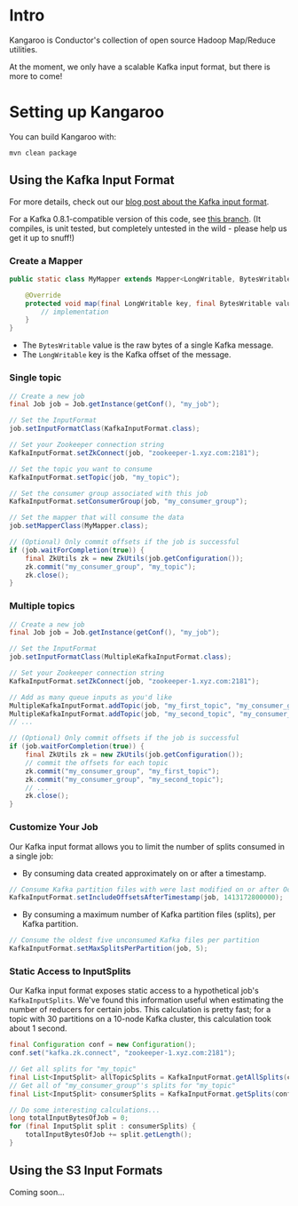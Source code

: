 Intro
============

Kangaroo is Conductor's collection of open source Hadoop Map/Reduce utilities.

At the moment, we only have a scalable Kafka input format, but there is more to come!

# Setting up Kangaroo

You can build Kangaroo with:

```mvn clean package```

## Using the Kafka Input Format
For more details, check out our [blog post about the Kafka input format](http://www.conductor.com/nightlight/data-stream-processing-bulk-kafka-hadoop/ "Data Stream Processing: A Scalable Bridge from Kafka to Hadoop").

For a Kafka 0.8.1-compatible version of this code, see [this branch](https://github.com/Conductor/kangaroo/tree/kafka-8). (It compiles, is unit tested, but completely untested in the wild - please help us get it up to snuff!)

### Create a Mapper
```java
public static class MyMapper extends Mapper<LongWritable, BytesWritable, KEY_OUT, VALUE_OUT> {

    @Override
    protected void map(final LongWritable key, final BytesWritable value, final Context context) throws IOException, InterruptedException {
        // implementation
    }
}
```

* The `BytesWritable` value is the raw bytes of a single Kafka message.
* The `LongWritable` key is the Kafka offset of the message.

### Single topic

```java
// Create a new job
final Job job = Job.getInstance(getConf(), "my_job");

// Set the InputFormat
job.setInputFormatClass(KafkaInputFormat.class);

// Set your Zookeeper connection string
KafkaInputFormat.setZkConnect(job, "zookeeper-1.xyz.com:2181");

// Set the topic you want to consume
KafkaInputFormat.setTopic(job, "my_topic");

// Set the consumer group associated with this job
KafkaInputFormat.setConsumerGroup(job, "my_consumer_group");

// Set the mapper that will consume the data
job.setMapperClass(MyMapper.class);

// (Optional) Only commit offsets if the job is successful
if (job.waitForCompletion(true)) {
    final ZkUtils zk = new ZkUtils(job.getConfiguration());
    zk.commit("my_consumer_group", "my_topic");
    zk.close();
}
```

### Multiple topics
```java
// Create a new job
final Job job = Job.getInstance(getConf(), "my_job");

// Set the InputFormat
job.setInputFormatClass(MultipleKafkaInputFormat.class);

// Set your Zookeeper connection string
KafkaInputFormat.setZkConnect(job, "zookeeper-1.xyz.com:2181");

// Add as many queue inputs as you'd like
MultipleKafkaInputFormat.addTopic(job, "my_first_topic", "my_consumer_group", MyMapper.class);
MultipleKafkaInputFormat.addTopic(job, "my_second_topic", "my_consumer_group", MyMapper.class);
// ...

// (Optional) Only commit offsets if the job is successful
if (job.waitForCompletion(true)) {
    final ZkUtils zk = new ZkUtils(job.getConfiguration());
    // commit the offsets for each topic
    zk.commit("my_consumer_group", "my_first_topic");
    zk.commit("my_consumer_group", "my_second_topic");
    // ...
    zk.close();
}
```

### Customize Your Job
Our Kafka input format allows you to limit the number of splits consumed in a single job:
* By consuming data created approximately on or after a timestamp.
```java
// Consume Kafka partition files with were last modified on or after October 13th, 2014
KafkaInputFormat.setIncludeOffsetsAfterTimestamp(job, 1413172800000);
```
* By consuming a maximum number of Kafka partition files (splits), per Kafka partition.
```java
// Consume the oldest five unconsumed Kafka files per partition
KafkaInputFormat.setMaxSplitsPerPartition(job, 5);
```

### Static Access to InputSplits
Our Kafka input format exposes static access to a hypothetical job's `KafkaInputSplits`.  We've found this information useful when estimating the number of reducers for certain jobs.
This calculation is pretty fast; for a topic with 30 partitions on a 10-node Kafka cluster, this calculation took about 1 second.
```java
final Configuration conf = new Configuration();
conf.set("kafka.zk.connect", "zookeeper-1.xyz.com:2181");

// Get all splits for "my_topic"
final List<InputSplit> allTopicSplits = KafkaInputFormat.getAllSplits(conf, "my_topic");
// Get all of "my_consumer_group"'s splits for "my_topic"
final List<InputSplit> consumerSplits = KafkaInputFormat.getSplits(conf, "my_topic", "my_consumer_group");

// Do some interesting calculations...
long totalInputBytesOfJob = 0;
for (final InputSplit split : consumerSplits) {
    totalInputBytesOfJob += split.getLength();
}
```

## Using the S3 Input Formats

Coming soon...
